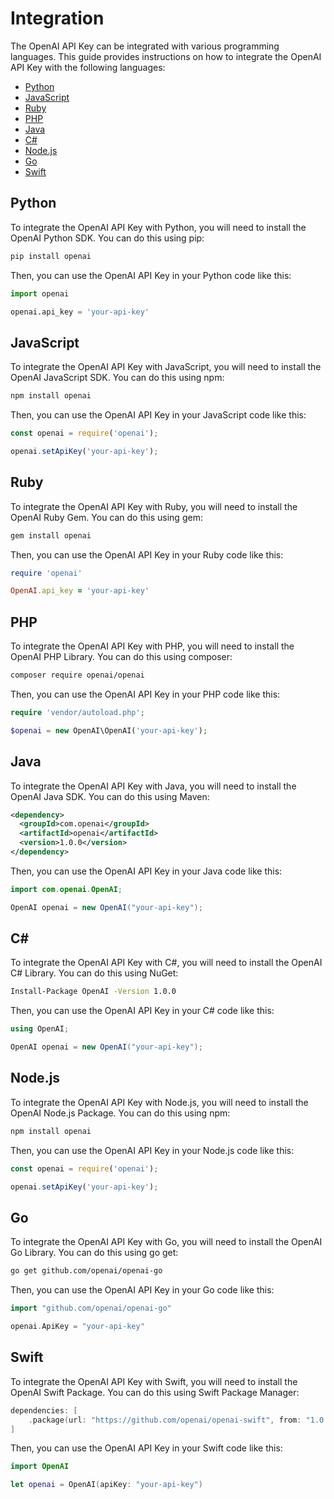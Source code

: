 # Integration

The OpenAI API Key can be integrated with various programming languages. This guide provides instructions on how to integrate the OpenAI API Key with the following languages:

- [Python](#python)
- [JavaScript](#javascript)
- [Ruby](#ruby)
- [PHP](#php)
- [Java](#java)
- [C#](#csharp)
- [Node.js](#nodejs)
- [Go](#go)
- [Swift](#swift)

## Python

To integrate the OpenAI API Key with Python, you will need to install the OpenAI Python SDK. You can do this using pip:

```bash
pip install openai
```

Then, you can use the OpenAI API Key in your Python code like this:

```python
import openai

openai.api_key = 'your-api-key'
```

## JavaScript

To integrate the OpenAI API Key with JavaScript, you will need to install the OpenAI JavaScript SDK. You can do this using npm:

```bash
npm install openai
```

Then, you can use the OpenAI API Key in your JavaScript code like this:

```javascript
const openai = require('openai');

openai.setApiKey('your-api-key');
```

## Ruby

To integrate the OpenAI API Key with Ruby, you will need to install the OpenAI Ruby Gem. You can do this using gem:

```bash
gem install openai
```

Then, you can use the OpenAI API Key in your Ruby code like this:

```ruby
require 'openai'

OpenAI.api_key = 'your-api-key'
```

## PHP

To integrate the OpenAI API Key with PHP, you will need to install the OpenAI PHP Library. You can do this using composer:

```bash
composer require openai/openai
```

Then, you can use the OpenAI API Key in your PHP code like this:

```php
require 'vendor/autoload.php';

$openai = new OpenAI\OpenAI('your-api-key');
```

## Java

To integrate the OpenAI API Key with Java, you will need to install the OpenAI Java SDK. You can do this using Maven:

```xml
<dependency>
  <groupId>com.openai</groupId>
  <artifactId>openai</artifactId>
  <version>1.0.0</version>
</dependency>
```

Then, you can use the OpenAI API Key in your Java code like this:

```java
import com.openai.OpenAI;

OpenAI openai = new OpenAI("your-api-key");
```

## C#

To integrate the OpenAI API Key with C#, you will need to install the OpenAI C# Library. You can do this using NuGet:

```bash
Install-Package OpenAI -Version 1.0.0
```

Then, you can use the OpenAI API Key in your C# code like this:

```csharp
using OpenAI;

OpenAI openai = new OpenAI("your-api-key");
```

## Node.js

To integrate the OpenAI API Key with Node.js, you will need to install the OpenAI Node.js Package. You can do this using npm:

```bash
npm install openai
```

Then, you can use the OpenAI API Key in your Node.js code like this:

```javascript
const openai = require('openai');

openai.setApiKey('your-api-key');
```

## Go

To integrate the OpenAI API Key with Go, you will need to install the OpenAI Go Library. You can do this using go get:

```bash
go get github.com/openai/openai-go
```

Then, you can use the OpenAI API Key in your Go code like this:

```go
import "github.com/openai/openai-go"

openai.ApiKey = "your-api-key"
```

## Swift

To integrate the OpenAI API Key with Swift, you will need to install the OpenAI Swift Package. You can do this using Swift Package Manager:

```swift
dependencies: [
    .package(url: "https://github.com/openai/openai-swift", from: "1.0.0")
]
```

Then, you can use the OpenAI API Key in your Swift code like this:

```swift
import OpenAI

let openai = OpenAI(apiKey: "your-api-key")
```
